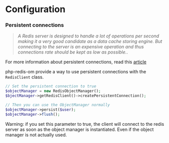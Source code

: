 # Configuration

### Persistent connections
> *A Redis server is designed to handle a lot of operations per second making it a very good candidate as a data cache storing engine.
But connecting to the server is an expensive operation and thus connections rate should be kept as low as possible.*.

For more information about persistent connections, read this [article](https://medium.com/assoconnect/how-to-use-persistent-connections-with-redis-for-symfony-cache-with-php-fpm-3e7bd1100736)

php-redis-om provide a way to use persistent connections with the `RedisClient` class.

```php
// Set the persistent connection to true
$objectManager = new RedisObjectManager();
$bjectManager->getRedisClient()->createPersistentConnection();

// Then you can use the ObjectManager normally
$objectManager->persist($user);
$objectManager->flush();
```

Warning: if you set this parameter to true, the client will connect to the redis server as soon as the object manager is instantiated. Even if the object manager is not actually used.


